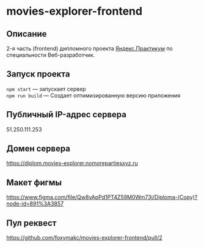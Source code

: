 # movies-explorer-frontend

## Описание

2-я часть (frontend) дипломного проекта [Яндекс.Практикум](https://praktikum.yandex.ru/)
по специальности Веб-разработчик.

## Запуск проекта

`npm start` — запускает сервер   
`npm run build` — Создает оптимизированную версию приложения

## Публичный IP-адрес сервера

51.250.111.253

## Домен сервера

https://diplom.movies-explorer.nomorepartiesxyz.ru 

## Макет фигмы 

https://www.figma.com/file/Qw8vApPd1PT4Z59M0Wm73j/Diploma-(Copy)?node-id=891%3A3857

## Пул реквест

https://github.com/foxymakc/movies-explorer-frontend/pull/2 